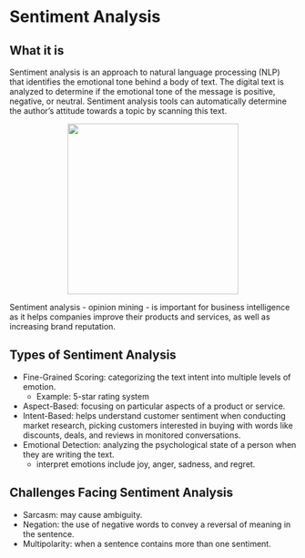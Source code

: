 # Sentiment Analysis

## What it is
Sentiment analysis is an approach to natural language processing (NLP) that identifies the emotional tone behind a body of text. The digital text is analyzed to determine if the emotional tone of the message is positive, negative, or neutral. Sentiment analysis tools can automatically determine the author’s attitude towards a topic by scanning this text.

<p align="center">
<img src = https://user-images.githubusercontent.com/62629426/227086082-013c2166-2ece-4651-ae55-8541ec17025c.png width = 300>
</p>

Sentiment analysis - opinion mining - is important for business intelligence as it helps companies improve their products and services, as well as increasing brand reputation.

## Types of Sentiment Analysis
- Fine-Grained Scoring: categorizing the text intent into multiple levels of emotion.
  - Example: 5-star rating system
- Aspect-Based: focusing on particular aspects of a product or service.
- Intent-Based: helps understand customer sentiment when conducting market research, picking customers interested in buying with words like discounts, deals, and reviews in monitored conversations.
- Emotional Detection: analyzing the psychological state of a person when they are writing the text.
  -  interpret emotions include joy, anger, sadness, and regret.


## Challenges Facing Sentiment Analysis
- Sarcasm: may cause ambiguity.
- Negation: the use of negative words to convey a reversal of meaning in the sentence.
- Multipolarity: when a sentence contains more than one sentiment. 
